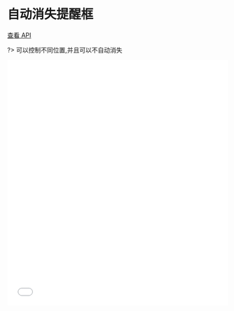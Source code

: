 # 自动消失提醒框

[查看 API](http://www.easybui.com/guide/api/classes/bui.hint.html)

?> 可以控制不同位置,并且可以不自动消失

<iframe width="100%" height="560" src="//www.easybui.com/demo/source.html?url=pages/ui_controls/bui.hint&code=full,result" allowfullscreen="allowfullscreen" frameborder="0"></iframe>

